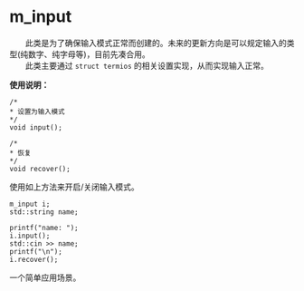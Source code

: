 # m_input
&emsp;&emsp;此类是为了确保输入模式正常而创建的。未来的更新方向是可以规定输入的类型(纯数字、纯字母等)，目前先凑合用。</br>
&emsp;&emsp;此类主要通过 `struct termios` 的相关设置实现，从而实现输入正常。

**使用说明：**
```
/*
* 设置为输入模式
*/
void input();

/*
* 恢复
*/
void recover();
```
使用如上方法来开启/关闭输入模式。
```
m_input i;
std::string name;

printf("name: ");
i.input();
std::cin >> name;
printf("\n");
i.recover();
```
一个简单应用场景。
